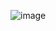 ![image](https://github.com/jeungdong/CodingTest/assets/93365714/2241532c-f949-4b5e-b60f-b5ecb0b0bdc2)
